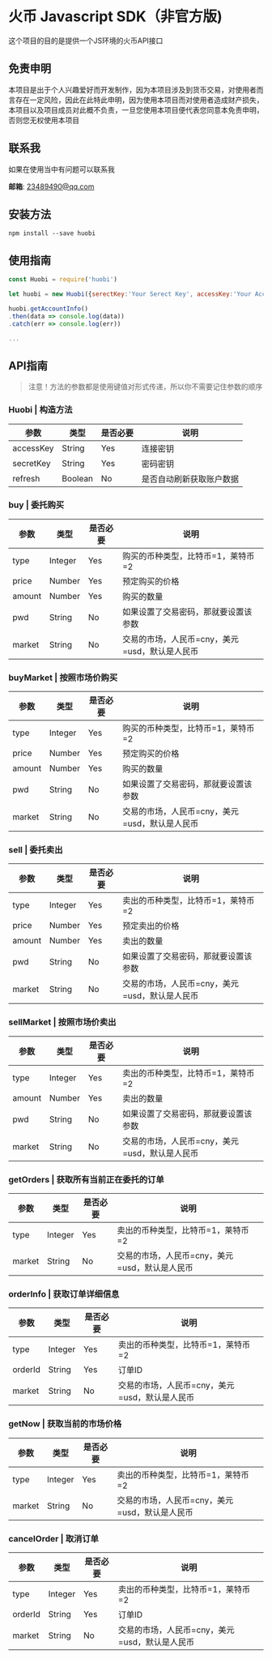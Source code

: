 # 火币 Javascript SDK（非官方版)
这个项目的目的是提供一个JS环境的火币API接口

## 免责申明
本项目是出于个人兴趣爱好而开发制作，因为本项目涉及到货币交易，对使用者而言存在一定风险，因此在此特此申明，因为使用本项目而对使用者造成财产损失，本项目以及项目成员对此概不负责，一旦您使用本项目便代表您同意本免责申明，否则您无权使用本项目

## 联系我
如果在使用当中有问题可以联系我

**邮箱**: [23489490@qq.com](mailto:23489490@qq.com)

## 安装方法
```
npm install --save huobi
```

## 使用指南
```Javascript
const Huobi = require('huobi')

let huobi = new Huobi({serectKey:'Your Serect Key', accessKey:'Your Access Key'})

huobi.getAccountInfo()
.then(data => console.log(data))
.catch(err => console.log(err))

...
```

## API指南

> 注意！方法的参数都是使用键值对形式传递，所以你不需要记住参数的顺序

### Huobi | 构造方法
| 参数 | 类型 | 是否必要 | 说明 |
|-----|------|---------|-----|
| accessKey | String | Yes | 连接密钥|
| secretKey | String | Yes |密码密钥 |
| refresh |  Boolean | No | 是否自动刷新获取账户数据|

### buy | 委托购买
| 参数 | 类型 | 是否必要 | 说明 |
|-----|------|---------|-----|
| type | Integer | Yes | 购买的币种类型，比特币=1，莱特币=2 |
| price | Number | Yes | 预定购买的价格 |
| amount | Number | Yes | 购买的数量 |
| pwd | String | No | 如果设置了交易密码，那就要设置该参数|
| market | String | No| 交易的市场，人民币=cny，美元=usd，默认是人民币

### buyMarket | 按照市场价购买
| 参数 | 类型 | 是否必要 | 说明 |
|-----|------|---------|-----|
| type | Integer | Yes | 购买的币种类型，比特币=1，莱特币=2 |
| price | Number | Yes | 预定购买的价格 |
| amount | Number | Yes | 购买的数量 |
| pwd | String | No | 如果设置了交易密码，那就要设置该参数|
| market | String | No| 交易的市场，人民币=cny，美元=usd，默认是人民币

### sell | 委托卖出
| 参数 | 类型 | 是否必要 | 说明 |
|-----|------|---------|-----|
| type | Integer | Yes | 卖出的币种类型，比特币=1，莱特币=2 |
| price | Number | Yes | 预定卖出的价格 |
| amount | Number | Yes | 卖出的数量 |
| pwd | String | No | 如果设置了交易密码，那就要设置该参数|
| market | String | No| 交易的市场，人民币=cny，美元=usd，默认是人民币


### sellMarket | 按照市场价卖出
| 参数 | 类型 | 是否必要 | 说明 |
|-----|------|---------|-----|
| type | Integer | Yes | 卖出的币种类型，比特币=1，莱特币=2 |
| amount | Number | Yes | 卖出的数量 |
| pwd | String | No | 如果设置了交易密码，那就要设置该参数|
| market | String | No| 交易的市场，人民币=cny，美元=usd，默认是人民币

### getOrders | 获取所有当前正在委托的订单
| 参数 | 类型 | 是否必要 | 说明 |
|-----|------|---------|-----|
| type | Integer | Yes | 卖出的币种类型，比特币=1，莱特币=2 |
| market | String | No| 交易的市场，人民币=cny，美元=usd，默认是人民币

### orderInfo | 获取订单详细信息
| 参数 | 类型 | 是否必要 | 说明 |
|-----|------|---------|-----|
| type | Integer | Yes | 卖出的币种类型，比特币=1，莱特币=2 |
| orderId | String | Yes | 订单ID|
| market | String | No| 交易的市场，人民币=cny，美元=usd，默认是人民币

### getNow | 获取当前的市场价格
| 参数 | 类型 | 是否必要 | 说明 |
|-----|------|---------|-----|
| type | Integer | Yes | 卖出的币种类型，比特币=1，莱特币=2 |
| market | String | No| 交易的市场，人民币=cny，美元=usd，默认是人民币

### cancelOrder | 取消订单
| 参数 | 类型 | 是否必要 | 说明 |
|-----|------|---------|-----|
| type | Integer | Yes | 卖出的币种类型，比特币=1，莱特币=2 |
| orderId | String | Yes | 订单ID|
| market | String | No| 交易的市场，人民币=cny，美元=usd，默认是人民币
